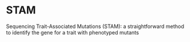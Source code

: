 # STAM
Sequencing Trait-Associated Mutations (STAM): a straightforward method to identify the gene for a trait with phenotyped mutants
